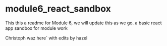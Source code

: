 # module6_react_sandbox

This this a readme for Module 6, we will update this as we go.
a basic react app sandbox for module work

Christoph waz here`
with edits by hazel
